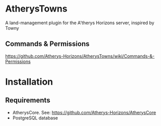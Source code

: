 # AtherysTowns
A land-management plugin for the A'therys Horizons server, inspired by Towny

## Commands & Permissions

https://github.com/Atherys-Horizons/AtherysTowns/wiki/Commands-&-Permissions

# Installation
## Requirements
* AtherysCore. See: https://github.com/Atherys-Horizons/AtherysCore
* PostgreSQL database
